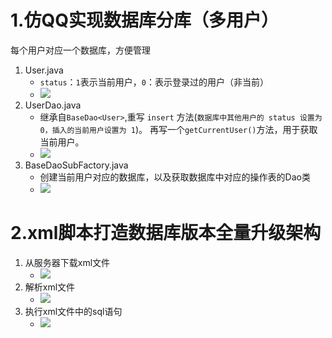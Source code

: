 # 1.仿QQ实现数据库分库（多用户）
每个用户对应一个数据库，方便管理

1. User.java
   - `status`：`1`表示当前用户，`0`：表示登录过的用户（非当前）
   - ![](../images/数据库分库-User.png)
2. UserDao.java
   - 继承自`BaseDao<User>`,重写 `insert` 方法(`数据库中其他用户的 status 设置为 0，插入的当前用户设置为 1`)。
   再写一个`getCurrentUser()`方法，用于获取当前用户。
   - ![](../images/数据库分库-UserDao.png)
3. BaseDaoSubFactory.java
   - 创建当前用户对应的数据库，以及获取数据库中对应的操作表的Dao类
   - ![](../images/数据库分库-BaseDaoSubFactory.png)

# 2.xml脚本打造数据库版本全量升级架构

1. 从服务器下载xml文件
   - ![](../images/数据库升级-xml.png)
2. 解析xml文件
   - ![](../images/数据库升级-读取xml.png)
3. 执行xml文件中的sql语句
   - ![](../images/数据库升级-UpdateManager.png)
